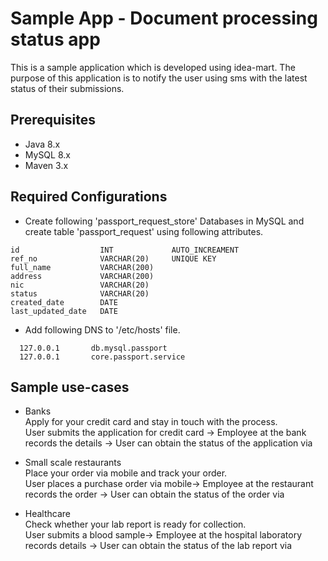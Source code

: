 # Sample App - Document processing status app
This is a sample application which is developed using idea-mart. The purpose of this application is to notify the user using sms with the latest status of their submissions.

## Prerequisites  
* Java 8.x
* MySQL 8.x
* Maven 3.x
## Required Configurations  
* Create following 'passport_request_store' Databases in MySQL and create table 'passport_request' using following attributes.
```
id                  INT             AUTO_INCREAMENT    
ref_no              VARCHAR(20)     UNIQUE KEY  
full_name           VARCHAR(200)  
address             VARCHAR(200)  
nic                 VARCHAR(20)    
status              VARCHAR(20)    
created_date        DATE  
last_updated_date   DATE
```
* Add following DNS to '/etc/hosts' file.  
```  
  127.0.0.1       db.mysql.passport
  127.0.0.1       core.passport.service
```
## Sample use-cases
* Banks  
Apply for your credit card and stay in touch with the process.  
User submits the application for credit card -> Employee at the bank records the details -> User can obtain the status of the application via <reference Number>

* Small scale restaurants  
Place your order via mobile and track your order.  
User places a purchase order via mobile-> Employee at the restaurant records the order -> User can obtain the status of the order via <reference Number>

* Healthcare  
Check whether your lab report is ready for collection.  
User submits a blood sample-> Employee at the hospital laboratory records details -> User can obtain the status of the lab report via <reference Number>
